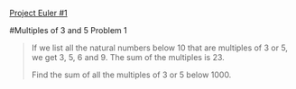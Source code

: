 [Project Euler #1](https://projecteuler.net/problem=1)

#Multiples of 3 and 5
Problem 1

> If we list all the natural numbers below 10 that are multiples of 3 or 5,
> we get 3, 5, 6 and 9. The sum of the multiples is 23.
>
> Find the sum of all the multiples of 3 or 5 below 1000.
